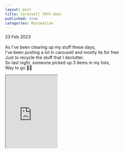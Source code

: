 ```yaml
---
layout: post
title: Carousell 70th deal
published: true
categories: Minimalism
---
```

23 Feb 2023
<br>
<br>
As I've been clearing up my stuff these days, 
<br>
I've been posting a lot in carousell and mostly its for free
<br>
Just to recycle the stuff that I declutter.
<br>
So last night, someone picked up 3 items in my lists,
<br>
Way to go 💪🏻
<br>
<iframe src="https://drive.google.com/file/d/1AYZUHwHyo4oaqUrqXJVeR-gNm4sE32GC/preview" width="170" height="240" allow="autoplay"></iframe>

